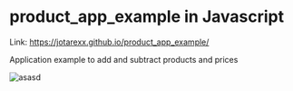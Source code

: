 # product_app_example in Javascript

Link: https://jotarexx.github.io/product_app_example/


Application example to add and subtract products and prices

![asasd](https://user-images.githubusercontent.com/63475312/155989291-a8c07022-b218-42a2-a4dc-b7ae3e1d04c6.PNG)
